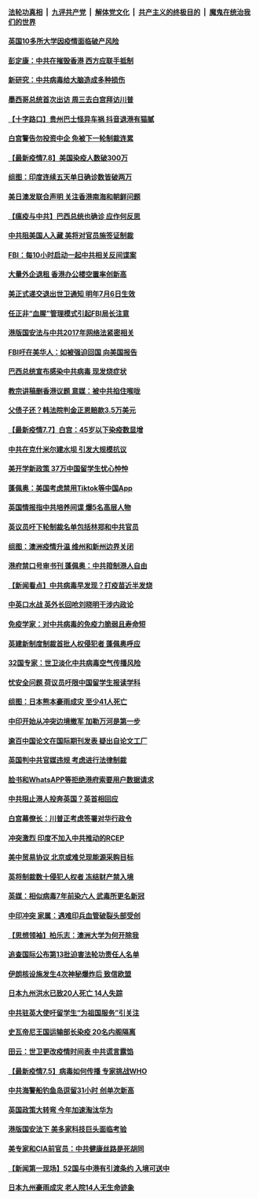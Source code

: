 

####  [法轮功真相](../../../../basic/blob/master/README.md?t=07090202) &nbsp;|&nbsp; [九评共产党](../../../../9ping.md/blob/master/README.md?t=07090202) &nbsp;|&nbsp; [解体党文化](../../../../jtdwh.md/blob/master/README.md?t=07090202)  &nbsp;|&nbsp; [共产主义的终极目的](../../../../gczydzjmd.md/blob/master/README.md?t=07090202) &nbsp;|&nbsp; [魔鬼在统治我们的世界](../../../../mgztzwmdsj.md/blob/master/README.md?t=07090202) 

#### [英国10多所大学因疫情面临破产风险](../pages/nsc418/n12241724.md?t=07090202) 

#### [彭定康：中共在摧毁香港 西方应联手抵制](../pages/nsc418/n12241830.md?t=07090202) 

#### [新研究：中共病毒给大脑造成多种损伤](../pages/nsc418/n12241750.md?t=07090202) 

#### [墨西哥总统首次出访 周三去白宫拜访川普](../pages/nsc418/n12241397.md?t=07090202) 

#### [【十字路口】贵州巴士怪异车祸 抖音退港有猫腻](../pages/nsc418/n12240298.md?t=07090202) 

#### [白宫警告勿投资中企 免被下一轮制裁连累](../pages/nsc418/n12241334.md?t=07090202) 

#### [【最新疫情7.8】美国染疫人数破300万](../pages/nsc418/n12239975.md?t=07090202) 

#### [组图：印度连续五天单日确诊数皆破两万](../pages/nsc418/n12238724.md?t=07090202) 

#### [美日澳发联合声明 关注香港南海和朝鲜问题](../pages/nsc418/n12240998.md?t=07090202) 

#### [【瘟疫与中共】巴西总统也确诊 应作何反思](../pages/nsc418/n12240166.md?t=07090202) 

#### [中共阻美国人入藏 美将对官员施签证制裁](../pages/nsc418/n12240452.md?t=07090202) 

#### [FBI：每10小时启动一起中共相关反间谍案](../pages/nsc418/n12239799.md?t=07090202) 

#### [大量外企退租 香港办公楼空置率创新高](../pages/nsc418/n12240111.md?t=07090202) 

#### [美正式递交退出世卫通知 明年7月6日生效](../pages/nsc418/n12239902.md?t=07090202) 

#### [任正非“血腥”管理模式引起FBI局长注意](../pages/nsc418/n12239966.md?t=07090202) 

#### [港版国安法与中共2017年网络法紧密相关](../pages/nsc418/n12239427.md?t=07090202) 

#### [FBI吁在美华人：如被强迫回国 向美国报告](../pages/nsc418/n12239450.md?t=07090202) 

#### [巴西总统宣布感染中共病毒 现发烧症状](../pages/nsc418/n12239468.md?t=07090202) 

#### [教宗讲稿删香港议题 意媒：被中共掐住喉咙](../pages/nsc418/n12239424.md?t=07090202) 

#### [父债子还？韩法院判金正恩赔款3.5万美元](../pages/nsc418/n12239338.md?t=07090202) 

#### [【最新疫情7.7】白宫：45岁以下染疫数显增](../pages/nsc418/n12237581.md?t=07090202) 

#### [中共在克什米尔建水坝 引发大规模抗议](../pages/nsc418/n12239209.md?t=07090202) 

#### [美开学新政策 37万中国留学生忧心忡忡](../pages/nsc418/n12239233.md?t=07090202) 

#### [蓬佩奥：美国考虑禁用Tiktok等中国App](../pages/nsc418/n12238644.md?t=07090202) 

#### [英国情报指中共培养间谍 爆5名高层人物](../pages/nsc418/n12238557.md?t=07090202) 

#### [英议员吁下轮制裁名单包括林郑和中共官员](../pages/nsc418/n12238655.md?t=07090202) 

#### [组图：澳洲疫情升温 维州和新州边界关闭](../pages/nsc418/n12236420.md?t=07090202) 

#### [港府禁口号审书刊 蓬佩奥：中共箝制港人自由](../pages/nsc418/n12238057.md?t=07090202) 

#### [【新闻看点】中共病毒早发现？打疫苗近半发烧](../pages/nsc418/n12237234.md?t=07090202) 

#### [中英口水战 英外长回呛刘晓明干涉内政论](../pages/nsc418/n12237345.md?t=07090202) 

#### [免疫学家：对中共病毒的免疫力脆弱且寿命短](../pages/nsc418/n12237337.md?t=07090202) 

#### [英建新制度制裁首批人权侵犯者 蓬佩奥呼应](../pages/nsc418/n12237281.md?t=07090202) 

#### [32国专家：世卫淡化中共病毒空气传播风险](../pages/nsc418/n12237248.md?t=07090202) 

#### [忧安全问题 荷议员吁限中国留学生报读学科](../pages/nsc418/n12236937.md?t=07090202) 

#### [组图：日本熊本豪雨成灾 至少41人死亡](../pages/nsc418/n12235775.md?t=07090202) 

#### [中印开始从冲突边境撤军 加勒万河是第一步](../pages/nsc418/n12236708.md?t=07090202) 

#### [逾百中国论文在国际期刊发表 疑出自论文工厂](../pages/nsc418/n12236843.md?t=07090202) 

#### [英国判中共官媒违规 考虑进行法律制裁](../pages/nsc418/n12236722.md?t=07090202) 

#### [脸书和WhatsAPP等拒绝港府索要用户数据请求](../pages/nsc418/n12236669.md?t=07090202) 

#### [中共阻止港人投奔英国？英首相回应](../pages/nsc418/n12236576.md?t=07090202) 

#### [白宫幕僚长：川普正考虑签署对华行政令](../pages/nsc418/n12236557.md?t=07090202) 

#### [冲突激烈 印度不加入中共推动的RCEP](../pages/nsc418/n12236439.md?t=07090202) 

#### [美中贸易协议 北京或难兑现能源采购目标](../pages/nsc418/n12236355.md?t=07090202) 

#### [英将制裁数十侵犯人权者 冻结财产禁入境](../pages/nsc418/n12235718.md?t=07090202) 

#### [英媒：相似病毒7年前染六人 武毒所更名新冠](../pages/nsc418/n12235338.md?t=07090202) 

#### [中印冲突 家属：遇难印兵血管破裂头部受创](../pages/nsc418/n12235064.md?t=07090202) 

#### [【思想领袖】柏乐志：澳洲大学为何开除我](../pages/nsc418/n12174002.md?t=07090202) 

#### [追查国际公布第13批迫害法轮功责任人名单](../pages/nsc418/n12234695.md?t=07090202) 

#### [伊朗核设施发生4次神秘爆炸后 致信欧盟](../pages/nsc418/n12234576.md?t=07090202) 

#### [日本九州洪水已致20人死亡 14人失踪](../pages/nsc418/n12234452.md?t=07090202) 

#### [中共驻英大使吁留学生“为祖国服务”引关注](../pages/nsc418/n12234465.md?t=07090202) 

#### [史瓦帝尼王国运输部长染疫 20名内阁隔离](../pages/nsc418/n12234363.md?t=07090202) 

#### [田云：世卫更改疫情时间表 中共谎言露馅](../pages/nsc418/n12233381.md?t=07090202) 

#### [【最新疫情7.5】病毒如何传播 专家挑战WHO](../pages/nsc418/n12229032.md?t=07090202) 

#### [中共海警船钓鱼岛逗留31小时 创单次新高](../pages/nsc418/n12234085.md?t=07090202) 

#### [英国政策大转弯 今年加速淘汰华为](../pages/nsc418/n12234119.md?t=07090202) 

#### [港版国安法下 美多家科技巨头面临考验](../pages/nsc418/n12233224.md?t=07090202) 

#### [美专家和CIA前官员：中共健康丝路是死胡同](../pages/nsc418/n12217750.md?t=07090202) 

#### [【新闻第一现场】52国与中港有引渡条约 入境可送中](../pages/nsc418/n12233532.md?t=07090202) 

#### [日本九州豪雨成灾 老人院14人无生命迹象](../pages/nsc418/n12233270.md?t=07090202) 

